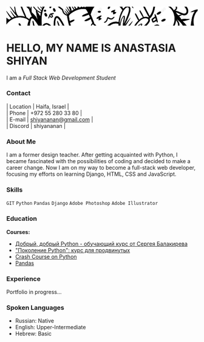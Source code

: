 ![Header](https://github.com/shiyananan/rsschool-cv/blob/gh-pages/img/header-img.png)
# HELLO, MY NAME IS ANASTASIA SHIYAN  
I am a *Full Stack Web Development Student*  

### Contact  

| Location | Haifa, Israel |  
| Phone | +972 55 280 33 80 |  
| E-mail | shiyananan@gmail.com |  
| Discord | shiyananan |  

### About Me  
I am a former design teacher. After getting acquainted with Python, I became fascinated with the possibilities of coding and decided to make a career change. Now I am on my way to become a full-stack web developer, focusing my efforts on learning Django, HTML, CSS and JavaScript.  

### Skills  
 ```GIT``` ```Python``` ```Pandas``` ```Django``` ```Adobe Photoshop``` ```Adobe Illustrator```  

### Education  
**Courses:**  
+ [Добрый, добрый Python - обучающий курс от Сергея Балакирева](https://stepik.org/cert/1601555)
+ ["Поколение Python": курс для продвинутых](https://stepik.org/cert/1608941)
+ [Crash Course on Python](https://www.coursera.org/account/accomplishments/verify/KPZK85QJ7PTF)
+ [Pandas](https://www.kaggle.com/learn/certification/anastasiashiyan/pandas)

### Experience  
Portfolio in progress...  

### Spoken Languages  
+ Russian: Native
+ English: Upper-Intermediate
+ Hebrew: Basic